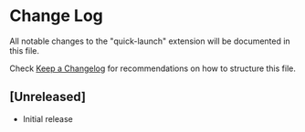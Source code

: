 # Change Log

All notable changes to the "quick-launch" extension will be documented in this file.

Check [Keep a Changelog](http://keepachangelog.com/) for recommendations on how to structure this file.

## [Unreleased]

- Initial release